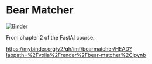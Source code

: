Bear Matcher
============

[![Binder](https://mybinder.org/badge_logo.svg)](https://mybinder.org/v2/gh/imf/bearmatcher/HEAD?labpath=%2Fvoila%2Frender%2Fbear-matcher%2Cipynb)

From chapter 2 of the FastAI course.

https://mybinder.org/v2/gh/imf/bearmatcher/HEAD?labpath=%2Fvoila%2Frender%2Fbear-matcher%2Cipynb


